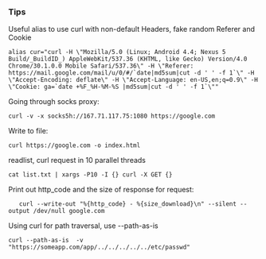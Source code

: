 ### Tips

Useful alias to use curl with non-default Headers, fake random Referer and Cookie 

```
alias cur="curl -H \"Mozilla/5.0 (Linux; Android 4.4; Nexus 5 Build/_BuildID_) AppleWebKit/537.36 (KHTML, like Gecko) Version/4.0 Chrome/30.1.0.0 Mobile Safari/537.36\" -H \"Referer: https://mail.google.com/mail/u/0/#/`date|md5sum|cut -d ' ' -f 1`\" -H \"Accept-Encoding: deflate\" -H \"Accept-Language: en-US,en;q=0.9\" -H \"Cookie: ga=`date +%F_%H-%M-%S |md5sum|cut -d ' ' -f 1`\""
```

Going through socks proxy:

```
curl -v -x socks5h://167.71.117.75:1080 https://google.com
```

Write to file:

```
curl https://google.com -o index.html
```

readlist, curl request in 10 parallel threads

```
cat list.txt | xargs -P10 -I {} curl -X GET {}
```

Print out http_code and the size of response for request:

```
   curl --write-out "%{http_code} - %{size_download}\n" --silent --output /dev/null google.com
```

Using curl for path traversal, use --path-as-is

```
curl --path-as-is  -v "https://someapp.com/app/../../../../../etc/passwd"
```

